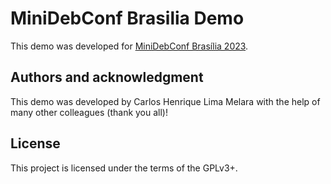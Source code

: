 # MiniDebConf Brasilia Demo

This demo was developed for [MiniDebConf Brasília 2023](https://brasilia.mini.debconf.org/).

## Authors and acknowledgment
This demo was developed by Carlos Henrique Lima Melara with the help of many other colleagues (thank you all)!

## License
This project is licensed under the terms of the GPLv3+.
